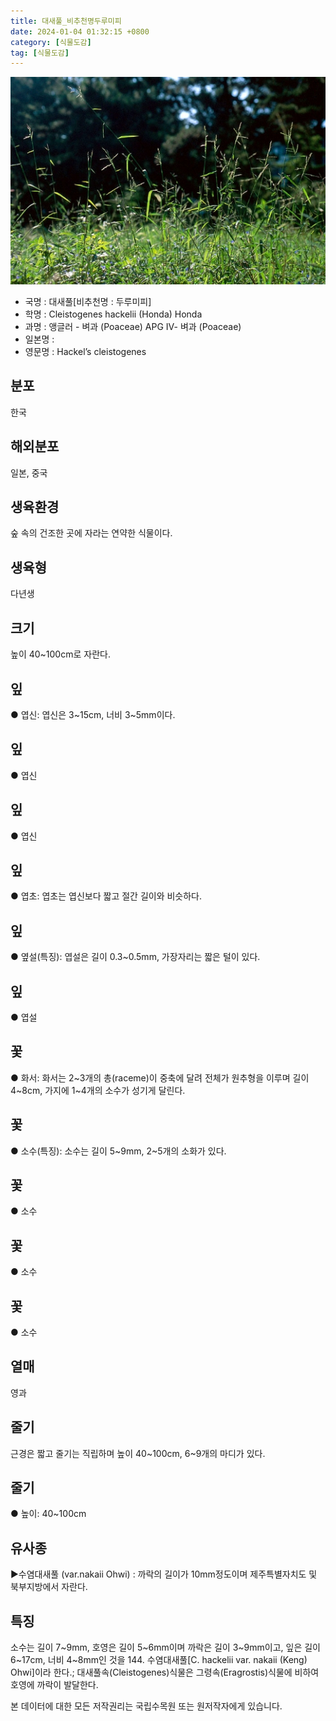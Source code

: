 ```yaml
---
title: 대새풀_비추천명두루미피
date: 2024-01-04 01:32:15 +0800
category: [식물도감]
tag: [식물도감]
---
```




![대새풀[비추천명 : 두루미피]](/assets/img/fileUpload/plants/basic/Gramineae/Cleistogenes/22222/22222_1_th2.jpg)
- 국명 : 대새풀[비추천명 : 두루미피]
- 학명 : Cleistogenes hackelii (Honda) Honda
- 과명 : 앵글러 - 벼과 (Poaceae) APG Ⅳ- 벼과 (Poaceae)
- 일본명 : 
- 영문명 : Hackel’s cleistogenes


## 분포
한국
## 해외분포
일본, 중국
## 생육환경
숲 속의 건조한 곳에 자라는 연약한 식물이다.
## 생육형
다년생
## 크기
높이 40~100cm로 자란다.
## 잎
● 엽신: 엽신은 3~15cm, 너비 3~5mm이다.
## 잎
● 엽신
## 잎
● 엽신
## 잎
● 엽초: 엽초는 엽신보다 짧고 절간 길이와 비슷하다.
## 잎
● 옆설(특징): 엽설은 길이 0.3~0.5mm, 가장자리는 짧은 털이 있다.
## 잎
● 엽설
## 꽃
● 화서: 화서는 2~3개의 총(raceme)이 중축에 달려 전체가 원추형을 이루며 길이 4~8cm, 가지에 1~4개의 소수가 성기게 달린다.
## 꽃
● 소수(특징): 소수는 길이 5~9mm, 2~5개의 소화가 있다.
## 꽃
● 소수
## 꽃
● 소수
## 꽃
● 소수
## 열매
영과
## 줄기
근경은 짧고 줄기는 직립하며 높이 40~100cm, 6~9개의 마디가 있다.
## 줄기
● 높이: 40~100cm
## 유사종
▶수염대새풀 (var.nakaii Ohwi) : 까락의 길이가 10mm정도이며 제주특별자치도 및 북부지방에서 자란다.
## 특징
소수는 길이 7~9mm, 호영은 길이 5~6mm이며 까락은 길이 3~9mm이고, 잎은 길이 6~17cm, 너비 4~8mm인 것을 144. 수염대새풀[C. hackelii var. nakaii (Keng) Ohwi]이라 한다.; 대새풀속(Cleistogenes)식물은 그령속(Eragrostis)식물에 비하여 호영에 까락이 발달한다.






본 데이터에 대한 모든 저작권리는 국립수목원 또는 원저작자에게 있습니다.
